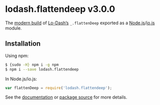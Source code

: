 # lodash.flattendeep v3.0.0

The [modern build](https://github.com/lodash/lodash/wiki/Build-Differences) of [Lo-Dash’s](https://lodash.com/) `_.flattenDeep` exported as a [Node.js](http://nodejs.org/)/[io.js](https://iojs.org/) module.

## Installation

Using npm:

```bash
$ {sudo -H} npm i -g npm
$ npm i --save lodash.flattendeep
```

In Node.js/io.js:

```js
var flattenDeep = require('lodash.flattendeep');
```

See the [documentation](https://lodash.com/docs#flattenDeep) or [package source](https://github.com/lodash/lodash/blob/3.0.0-npm-packages/lodash.flattendeep) for more details.
